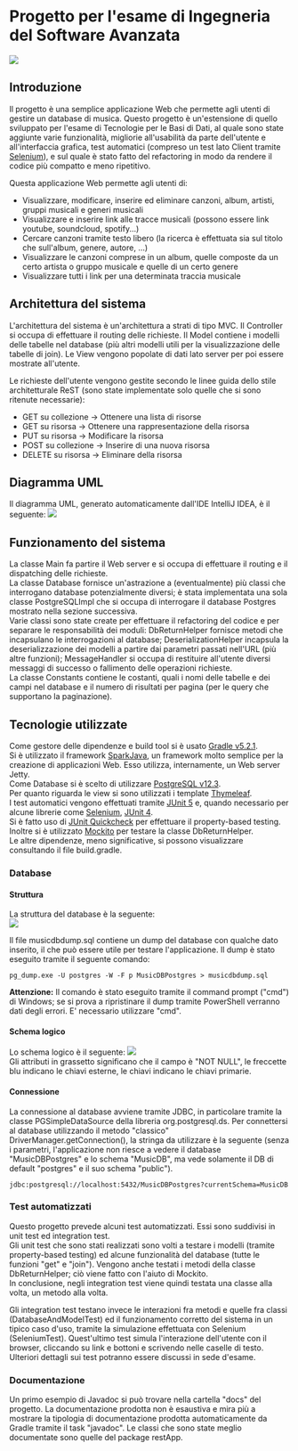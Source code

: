 # Progetto per l'esame di Ingegneria del Software Avanzata
![](images/logo.png) 

## Introduzione
Il progetto è una semplice applicazione Web che permette agli utenti di gestire un database di musica. Questo
progetto è un'estensione di quello sviluppato per l'esame di Tecnologie per le Basi di Dati, al quale sono
state aggiunte varie funzionalità, migliorie all'usabilità da parte dell'utente e all'interfaccia grafica,
test automatici (compreso un test lato Client tramite [Selenium](https://www.selenium.dev)), e sul quale è
stato fatto del refactoring in modo da rendere il codice più compatto e meno ripetitivo.


Questa applicazione Web permette agli utenti di:
- Visualizzare, modificare, inserire ed eliminare canzoni, album, artisti, gruppi musicali e generi musicali
- Visualizzare e inserire link alle tracce musicali (possono essere link youtube, soundcloud, spotify...)
- Cercare canzoni tramite testo libero (la ricerca è effettuata sia sul titolo che sull'album, genere, autore, ...)
- Visualizzare le canzoni comprese in un album, quelle composte da un certo artista o gruppo musicale e quelle di
un certo genere
- Visualizzare tutti i link per una determinata traccia musicale

## Architettura del sistema
L'architettura del sistema è un'architettura a strati di tipo MVC. Il Controller si occupa di effettuare il
routing delle richieste. Il Model contiene i modelli delle tabelle nel database (più altri modelli utili per la
visualizzazione delle tabelle di join). Le View vengono popolate di dati lato server per poi essere mostrate all'utente.

Le richieste dell'utente vengono gestite secondo le linee guida dello stile architetturale ReST (sono state implementate
solo quelle che si sono ritenute necessarie):
- GET su collezione -> Ottenere una lista di risorse
- GET su risorsa -> Ottenere una rappresentazione della risorsa
- PUT su risorsa -> Modificare la risorsa
- POST su collezione -> Inserire di una nuova risorsa
- DELETE su risorsa -> Eliminare della risorsa

## Diagramma UML
Il diagramma UML, generato automaticamente dall'IDE IntelliJ IDEA, è il seguente:
![](images/diagram.png)

## Funzionamento del sistema
La classe Main fa partire il Web server e si occupa di effettuare il routing e il dispatching delle richieste. \
La classe Database fornisce un'astrazione a (eventualmente) più classi che interrogano database potenzialmente
diversi; è stata implementata una sola classe PostgreSQLImpl che si occupa di interrogare il database Postgres
mostrato nella sezione successiva. \
Varie classi sono state create per effettuare il refactoring del codice e per separare le responsabilità dei
moduli: DbReturnHelper fornisce metodi che incapsulano le interrogazioni al database; DeserializationHelper
incapsula la deserializzazione dei modelli a partire dai parametri passati nell'URL (più altre funzioni);
MessageHandler si occupa di restituire all'utente diversi messaggi di successo o fallimento delle operazioni
richieste. \
La classe Constants contiene le costanti, quali i nomi delle tabelle e dei campi nel database e il numero di risultati
per pagina (per le query che supportano la paginazione).

## Tecnologie utilizzate
Come gestore delle dipendenze e build tool si è usato [Gradle v5.2.1](https://gradle.org/). \
Si è utilizzato il framework [SparkJava](http://sparkjava.com/), un framework molto semplice per la creazione
di applicazioni Web. Esso utilizza, internamente, un Web server Jetty. \
Come Database si è scelto di utilizzare [PostgreSQL v12.3](https://www.postgresql.org/). \
Per quanto riguarda le view si sono utilizzati i template [Thymeleaf](https://www.thymeleaf.org/). \
I test automatici vengono effettuati tramite [JUnit 5](https://junit.org/junit5/) e, quando necessario
per alcune librerie come [Selenium](https://www.selenium.dev), [JUnit 4](https://junit.org/junit4/). \
Si è fatto uso di [JUnit Quickcheck](https://github.com/pholser/junit-quickcheck) per effettuare il
property-based testing. \
Inoltre si è utilizzato [Mockito](https://site.mockito.org/) per testare la classe DbReturnHelper. \
Le altre dipendenze, meno significative, si possono visualizzare consultando il file build.gradle.

### Database
#### Struttura
La struttura del database è la seguente: \
![](images/database.PNG)

Il file musicdbdump.sql contiene un dump del database con qualche dato inserito, il che può essere
utile per testare l'applicazione. Il dump è stato eseguito tramite il seguente comando:

    pg_dump.exe -U postgres -W -F p MusicDBPostgres > musicdbdump.sql

<b>Attenzione:</b> Il comando è stato eseguito tramite il command prompt ("cmd") di Windows; se si prova a
ripristinare il dump tramite PowerShell verranno dati degli errori. E' necessario utilizzare "cmd".
#### Schema logico
Lo schema logico è il seguente:
![](images/erdnew.png) \
Gli attributi in grassetto significano che il campo è "NOT NULL", le freccette blu indicano le chiavi esterne,
le chiavi indicano le chiavi primarie.
#### Connessione
La connessione al database avviene tramite JDBC, in particolare tramite la classe PGSimpleDataSource della libreria
org.postgresql.ds. Per connettersi al database utilizzando il metodo "classico" DriverManager.getConnection(), la
stringa da utilizzare è la seguente (senza i parametri, l'applicazione non riesce a vedere il database "MusicDBPostgres"
e lo schema "MusicDB", ma vede solamente il DB di default "postgres" e il suo schema "public").

    jdbc:postgresql://localhost:5432/MusicDBPostgres?currentSchema=MusicDB

### Test automatizzati
Questo progetto prevede alcuni test automatizzati. Essi sono suddivisi in unit test ed integration test. \
Gli unit test che sono stati realizzati sono volti a testare i modelli (tramite property-based testing)
ed alcune funzionalità del database (tutte le funzioni "get" e "join"). Vengono anche testati i metodi della
classe DbReturnHelper; ciò viene fatto con l'aiuto di Mockito. \
In conclusione, negli integration test viene quindi testata una classe alla volta, un metodo alla volta.

Gli integration test testano invece le interazioni fra metodi e quelle fra classi (DatabaseAndModelTest)
ed il funzionamento corretto del sistema in un tipico caso d'uso, tramite la simulazione effettuata con
Selenium (SeleniumTest). Quest'ultimo test simula l'interazione dell'utente con il browser, cliccando su link
e bottoni e scrivendo nelle caselle di testo. Ulteriori dettagli sui test potranno essere discussi in sede d'esame.

### Documentazione
Un primo esempio di Javadoc si può trovare nella cartella "docs" del progetto. La documentazione prodotta non è esaustiva
e mira più a mostrare la tipologia di documentazione prodotta automaticamente da Gradle tramite il task "javadoc".
Le classi che sono state meglio documentate sono quelle del package restApp.